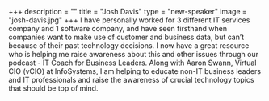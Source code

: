 +++
description = ""
title = "Josh Davis"
type = "new-speaker"
image = "josh-davis.jpg"
+++
I have personally worked for 3 different IT services company and 1 software company, and have seen firsthand when companies want to make use of customer and business data, but can’t because of their past technology decisions. I now have a great resource who is helping me raise awareness about this and other issues through our podcast - IT Coach for Business Leaders. Along with Aaron Swann, Virtual CIO (vCIO) at InfoSystems, I am helping to educate non-IT business leaders and IT professionals and raise the awareness of crucial technology topics that should be top of mind.